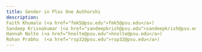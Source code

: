 ```yaml
---
title: Gender in Plos One Authorshi
description: 
Faith Khumalo (<a href="fmk5@psu.edu">fmk5@psu.edu</a>)
Sandeep Krisnakumar (<a href="sandeepkrish@psu.edu">sandeepkrish@psu.edu</a>)
Hannah Nolte (<a href="hnolte@psu.edu">hnolte@psu.edu</a>)
Rohan Prabhu  (<a href="rsp32@psu.edu">rsp32@psu.edu</a>)
---
```

